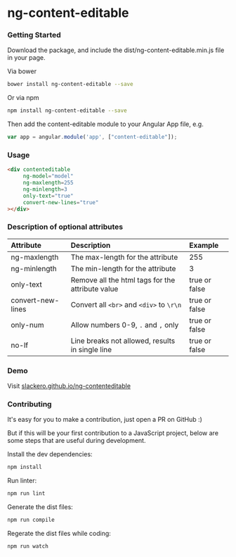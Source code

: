# ng-content-editable

### Getting Started
Download the package, and include the dist/ng-content-editable.min.js file in your page.

Via bower

```bash
bower install ng-content-editable --save
```

Or via npm

```bash
npm install ng-content-editable --save
```

Then add the content-editable module to your Angular App file, e.g.

```js
var app = angular.module('app', ["content-editable"]);
```

### Usage

```html
<div contenteditable
     ng-model="model"
     ng-maxlength=255
     ng-minlength=3
     only-text="true"
     convert-new-lines="true"
></div>
```

### Description of optional attributes
| Attribute | Description| Example |
| :------------- | :-------------| :----- |
| ng-maxlength | The max-length for the attribute | 255 |
| ng-minlength | The min-length for the attribute | 3 |
| only-text | Remove all the html tags for the attribute value | true or false |
| convert-new-lines | Convert all `<br>` and `<div>` to `\r\n` | true or false |
| only-num | Allow numbers 0-9, `.` and `,` only | true or false |
| no-lf | Line breaks not allowed, results in single line | true or false |


### Demo

Visit [slackero.github.io/ng-contenteditable](http://slackero.github.io/ng-contenteditable/)

### Contributing

It's easy for you to make a contribution, just open a PR on GitHub :)

But if this will be your first contribution to a JavaScript project, below are some steps that are useful during development.

Install the dev dependencies:

```bash
npm install
```

Run linter:

```bash
npm run lint
```

Generate the dist files:

```bash
npm run compile
```

Regerate the dist files while coding:

```bash
npm run watch
```
